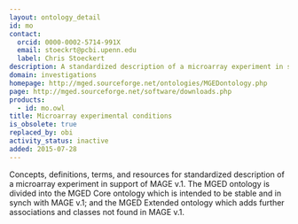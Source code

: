 ```yaml
---
layout: ontology_detail
id: mo
contact:
  orcid: 0000-0002-5714-991X
  email: stoeckrt@pcbi.upenn.edu
  label: Chris Stoeckert
description: A standardized description of a microarray experiment in support of MAGE v.1.
domain: investigations
homepage: http://mged.sourceforge.net/ontologies/MGEDontology.php
page: http://mged.sourceforge.net/software/downloads.php
products:
  - id: mo.owl
title: Microarray experimental conditions
is_obsolete: true
replaced_by: obi
activity_status: inactive
added: 2015-07-28
---
```


Concepts, definitions, terms, and resources for standardized description of a microarray experiment in support of MAGE v.1. The MGED ontology is divided into the MGED Core ontology which is intended to be stable and in synch with MAGE v.1; and the MGED Extended ontology which adds further associations and classes not found in MAGE v.1.
